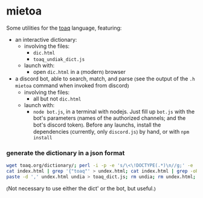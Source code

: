 # mietoa
Some utilities for the [toaq](http://toaq.org) language, featuring:
+ an interactive dictionary:
  + involving the files:
    + `dic.html`
    + `toaq_undiak_dict.js`
  + launch with:
    + open `dic.html` in a ⦅modern⦆ browser
+ a discord bot, able to search, match, and parse ⦅see the output of the `.h mietoa` command when invoked from discord⦆
  + involving the files:
    + all but not `dic.html`
  + launch with:
    + `node bot.js`, in a terminal with nodejs. Just fill up `bot.js` with the bot's parameters ⦅names of the authorized channels; and the bot's discord token⦆. Before any launchs, install the dependencies ⦅currently, only `discord.js`⦆ by hand, or with `npm install`

### generate the dictionary in a json format
```bash
wget toaq.org/dictionary/; perl -i -p -e 's/\<\!DOCTYPE(.*)\n//g;' -e 's?<tr><td>(.*)</td><td><em>(.*)</td></tr><tr><td>(.*)</td></tr>?\{toaq:$1,t_en:$2,d_en:$3?g;' -e 's/\"/\\"/g;' -e 's/\{toaq:(.*),t_en:(.*),d_en:(.*)/\{"toaq":"$1","t_en":"$2","d_en":"$3"/g;' index.html;
cat index.html | grep '{"toaq"' > undex.html; cat index.html | grep -oP '{"toaq":.*,"t_en"' | sed -E 's/[áàâāãǎả]/a/g;s/[éèêēẽěẻ]/e/g;s/[íìîīĩǐỉ]/i/g;s/[óòôōõǒỏ]/o/g;s/[úùûūũǔủ]/u/g;s/\{\"toaq\"\:/\"toaq_undia\":/g;s/",".*/"\},/g;' > undia;
paste -d ',' undex.html undia > toaq_dict.js; rm undia; rm undex.html; rm index.html; perl -i -p -e 'print "data = [\n" if $. == 1' toaq_dict.js; echo "]" >> toaq_dict.js; perl -i -p -e 's/\r\",\"/\",\"/g;' toaq_dict.js
```
⦅Not necessary to use either the dict' or the bot, but useful.⦆

